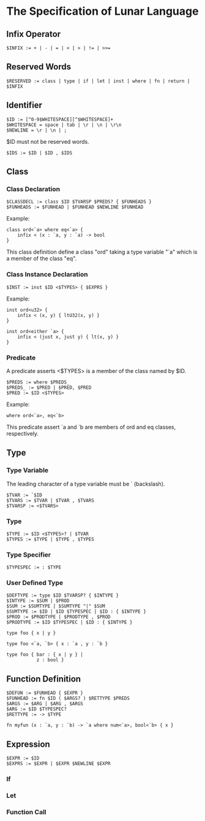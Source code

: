 # The Specification of Lunar Language

## Infix Operator

```
$INFIX := + | - | = | < | > | != | >>=
```

## Reserved Words

```
$RESERVED := class | type | if | let | inst | where | fn | return | $INFIX
```

## Identifier

```
$ID := [^0-9$WHITESPACE][^$WHITESPACE]+
$WHITESPACE = space | tab | \r | \n | \r\n
$NEWLINE = \r | \n | ;
```

$ID must not be reserved words.

```
$IDS := $ID | $ID , $IDS
```

## Class

### Class Declaration

```
$CLASSDECL := class $ID $TVARSP $PREDS? { $FUNHEADS }
$FUNHEADS := $FUNHEAD | $FUNHEAD $NEWLINE $FUNHEAD
```

Example:
```
class ord<`a> where eq<`a> {
    infix < (x : `a, y : `a) -> bool
}
```
This class definition define a class "ord" taking
a type variable "\`a" which is a member of the class "eq".

### Class Instance Declaration

```
$INST := inst $ID <$TYPES> { $EXPRS }
```

Example:
```
inst ord<u32> {
    infix < (x, y) { ltU32(x, y) }
}

inst ord<either `a> {
    infix < (just x, just y) { lt(x, y) }
}
```

### Predicate

A predicate asserts <$TYPES> is a member of the class named by $ID.
```
$PREDS := where $PREDS_
$PREDS_ := $PRED | $PRED, $PRED
$PRED := $ID <$TYPES>
```

Example:
```
where ord<`a>, eq<`b>
```
This predicate assert \`a and \`b are members of ord and eq classes,
respectively.

## Type

### Type Variable

The leading character of a type variable must be ` (backslash).
```
$TVAR := `$ID
$TVARS := $TVAR | $TVAR , $TVARS
$TVARSP := <$TVARS>
```

### Type

```
$TYPE := $ID <$TYPES>? | $TVAR
$TYPES := $TYPE | $TYPE , $TYPES
```

### Type Specifier

```
$TYPESPEC := : $TYPE
```

### User Defined Type

```
$DEFTYPE := type $ID $TVARSP? { $INTYPE }
$INTYPE := $SUM | $PROD
$SUM := $SUMTYPE | $SUMTYPE "|" $SUM
$SUMTYPE := $ID | $ID $TYPESPEC | $ID : { $INTYPE }
$PROD := $PRODTYPE | $PRODTYPE , $PROD
$PRODTYPE := $ID $TYPESPEC | $ID : { $INTYPE }
```

```
type foo { x | y }

type foo <`a, `b> { x : `a , y : `b }

type foo { bar : { x | y } |
           z : bool }
```

## Function Definition

```
$DEFUN := $FUNHEAD { $EXPR }
$FUNHEAD := fn $ID ( $ARGS? ) $RETTYPE $PREDS
$ARGS := $ARG | $ARG , $ARGS
$ARG := $ID $TYPESPEC?
$RETTYPE := -> $TYPE
```

```
fn myfun (x : `a, y : `b) -> `a where num<`a>, bool<`b> { x }
```

## Expression

```
$EXPR := $ID
$EXPRS := $EXPR | $EXPR $NEWLINE $EXPR
```

### If

### Let

### Function Call
